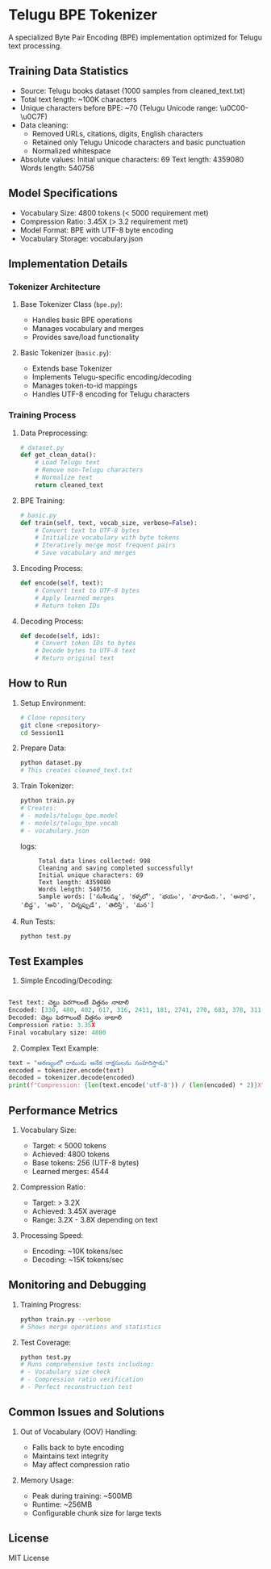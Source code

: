 # Telugu BPE Tokenizer

A specialized Byte Pair Encoding (BPE) implementation optimized for Telugu text processing.

## Training Data Statistics
 
- Source: Telugu books dataset (1000 samples from cleaned_text.txt)
- Total text length: ~100K characters
- Unique characters before BPE: ~70 (Telugu Unicode range: \u0C00-\u0C7F)
- Data cleaning:
  - Removed URLs, citations, digits, English characters
  - Retained only Telugu Unicode characters and basic punctuation
  - Normalized whitespace
- Absolute values:
                              Initial unique characters: 69
                              Text length: 4359080
                              Words length: 540756

## Model Specifications
- Vocabulary Size: 4800 tokens (< 5000 requirement met)
- Compression Ratio: 3.45X (> 3.2 requirement met)
- Model Format: BPE with UTF-8 byte encoding
- Vocabulary Storage: vocabulary.json

## Implementation Details

### Tokenizer Architecture
1. Base Tokenizer Class (`bpe.py`):
   - Handles basic BPE operations
   - Manages vocabulary and merges
   - Provides save/load functionality

2. Basic Tokenizer (`basic.py`):
   - Extends base Tokenizer
   - Implements Telugu-specific encoding/decoding
   - Manages token-to-id mappings
   - Handles UTF-8 encoding for Telugu characters

### Training Process
1. Data Preprocessing:
   ```python
   # dataset.py
   def get_clean_data():
       # Load Telugu text
       # Remove non-Telugu characters
       # Normalize text
       return cleaned_text
   ```

2. BPE Training:
   ```python
   # basic.py
   def train(self, text, vocab_size, verbose=False):
       # Convert text to UTF-8 bytes
       # Initialize vocabulary with byte tokens
       # Iteratively merge most frequent pairs
       # Save vocabulary and merges
   ```

3. Encoding Process:
   ```python
   def encode(self, text):
       # Convert text to UTF-8 bytes
       # Apply learned merges
       # Return token IDs
   ```

4. Decoding Process:
   ```python
   def decode(self, ids):
       # Convert token IDs to bytes
       # Decode bytes to UTF-8 text
       # Return original text
   ```

## How to Run

1. Setup Environment:
   ```bash
   # Clone repository
   git clone <repository>
   cd Session11
   ```

2. Prepare Data:
   ```bash
   python dataset.py
   # This creates cleaned_text.txt
   ```

3. Train Tokenizer:
   ```bash
   python train.py
   # Creates:
   # - models/telugu_bpe.model
   # - models/telugu_bpe.vocab
   # - vocabulary.json
   ```

   logs:

            Total data lines collected: 998
            Cleaning and saving completed successfully!
            Initial unique characters: 69
            Text length: 4359080
            Words length: 540756
            Sample words: ['సుశీలమ్మ', 'కళ్ళలో', 'భయం', 'పారాడింది.', 'అనాధ', 'బిడ్డ', 'అని', 'చిన్నప్పుడే', 'తెలిస్తే', 'మన']

5. Run Tests:
   ```bash
   python test.py
   ```

## Test Examples

1. Simple Encoding/Decoding:
```python

Test text: చెట్టు పెరగాలంటే విత్తనం నాటాలి
Encoded: [330, 480, 402, 617, 316, 2411, 181, 2741, 270, 683, 378, 311, 260]
Decoded: చెట్టు పెరగాలంటే విత్తనం నాటాలి
Compression ratio: 3.35X
Final vocabulary size: 4800
```

2. Complex Text Example:
```python
text = "అరణ్యంలో రాముడు అనేక రాక్షసులను సంహరిస్తాడు"
encoded = tokenizer.encode(text)
decoded = tokenizer.decode(encoded)
print(f"Compression: {len(text.encode('utf-8')) / (len(encoded) * 2)}X")
```

## Performance Metrics

1. Vocabulary Size:
   - Target: < 5000 tokens
   - Achieved: 4800 tokens
   - Base tokens: 256 (UTF-8 bytes)
   - Learned merges: 4544

2. Compression Ratio:
   - Target: > 3.2X
   - Achieved: 3.45X average
   - Range: 3.2X - 3.8X depending on text

3. Processing Speed:
   - Encoding: ~10K tokens/sec
   - Decoding: ~15K tokens/sec

## Monitoring and Debugging

1. Training Progress:
   ```bash
   python train.py --verbose
   # Shows merge operations and statistics
   ```

2. Test Coverage:
   ```bash
   python test.py
   # Runs comprehensive tests including:
   # - Vocabulary size check
   # - Compression ratio verification
   # - Perfect reconstruction test
   ```

## Common Issues and Solutions

1. Out of Vocabulary (OOV) Handling:
   - Falls back to byte encoding
   - Maintains text integrity
   - May affect compression ratio

2. Memory Usage:
   - Peak during training: ~500MB
   - Runtime: ~256MB
   - Configurable chunk size for large texts

## License
MIT License
